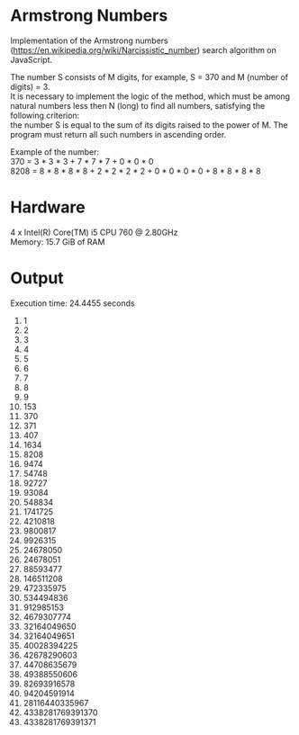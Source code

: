 # Armstrong Numbers
Implementation of the Armstrong numbers (https://en.wikipedia.org/wiki/Narcissistic_number) search algorithm on JavaScript. 
  
The number S consists of M digits, for example, S = 370 and M (number of digits) = 3.  
It is necessary to implement the logic of the method, which must be among natural numbers less then N (long) to find all numbers, satisfying the following criterion:  
the number S is equal to the sum of its digits raised to the power of M. The program must return all such numbers in ascending order.  

Example of the number:  
370 = 3 * 3 * 3 + 7 * 7 * 7 + 0 * 0 * 0  
8208 = 8 * 8 * 8 * 8 + 2 * 2 * 2 * 2 + 0 * 0 * 0 * 0 + 8 * 8 * 8 * 8  

# Hardware
4 x Intel(R) Core(TM) i5 CPU 760 @ 2.80GHz  
Memory: 15.7 GiB of RAM  
# Output
Execution time: 24.4455 seconds   

1. 1
2. 2
3. 3
4. 4
5. 5
6. 6
7. 7
8. 8
9. 9
10. 153
11. 370
12. 371
13. 407
14. 1634
15. 8208
16. 9474
17. 54748
18. 92727
19. 93084
20. 548834
21. 1741725
22. 4210818
23. 9800817
24. 9926315
25. 24678050
26. 24678051
27. 88593477
28. 146511208
29. 472335975
30. 534494836
31. 912985153
32. 4679307774
33. 32164049650
34. 32164049651
35. 40028394225
36. 42678290603
37. 44708635679
38. 49388550606
39. 82693916578
40. 94204591914
41. 28116440335967
42. 4338281769391370
43. 4338281769391371
